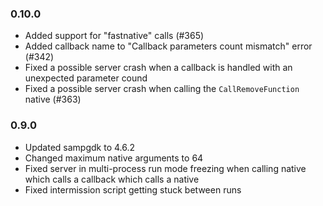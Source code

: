 ### 0.10.0
- Added support for "fastnative" calls (#365)
- Added callback name to "Callback parameters count mismatch" error (#342)
- Fixed a possible server crash when a callback is handled with an unexpected parameter cound
- Fixed a possible server crash when calling the `CallRemoveFunction` native (#363)

### 0.9.0
- Updated sampgdk to 4.6.2
- Changed maximum native arguments to 64
- Fixed server in multi-process run mode freezing when calling native which calls a callback which calls a native
- Fixed intermission script getting stuck between runs
